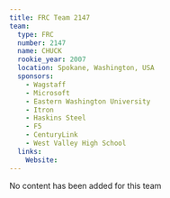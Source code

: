 ```yaml
---
title: FRC Team 2147
team:
  type: FRC
  number: 2147
  name: CHUCK
  rookie_year: 2007
  location: Spokane, Washington, USA
  sponsors:
    - Wagstaff
    - Microsoft
    - Eastern Washington University
    - Itron
    - Haskins Steel
    - F5
    - CenturyLink
    - West Valley High School
  links:
    Website: 
---
```

No content has been added for this team